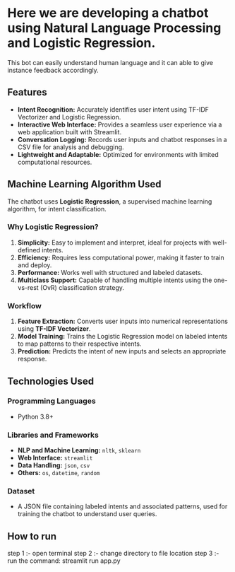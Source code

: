 # Here we are developing a chatbot using Natural Language Processing and Logistic Regression.
This bot can easily understand human language and it can able to give instance feedback accordingly.
## Features  
- **Intent Recognition:** Accurately identifies user intent using TF-IDF Vectorizer and Logistic Regression.  
- **Interactive Web Interface:** Provides a seamless user experience via a web application built with Streamlit.  
- **Conversation Logging:** Records user inputs and chatbot responses in a CSV file for analysis and debugging.  
- **Lightweight and Adaptable:** Optimized for environments with limited computational resources.  
## Machine Learning Algorithm Used  
The chatbot uses **Logistic Regression**, a supervised machine learning algorithm, for intent classification.  

### Why Logistic Regression?  
1. **Simplicity:** Easy to implement and interpret, ideal for projects with well-defined intents.  
2. **Efficiency:** Requires less computational power, making it faster to train and deploy.  
3. **Performance:** Works well with structured and labeled datasets.  
4. **Multiclass Support:** Capable of handling multiple intents using the one-vs-rest (OvR) classification strategy.  

### Workflow  
1. **Feature Extraction:** Converts user inputs into numerical representations using **TF-IDF Vectorizer**.  
2. **Model Training:** Trains the Logistic Regression model on labeled intents to map patterns to their respective intents.  
3. **Prediction:** Predicts the intent of new inputs and selects an appropriate response.  
## Technologies Used  

### Programming Languages  
- Python 3.8+  

### Libraries and Frameworks  
- **NLP and Machine Learning:** `nltk`, `sklearn`  
- **Web Interface:** `streamlit`  
- **Data Handling:** `json`, `csv`  
- **Others:** `os`, `datetime`, `random`  

### Dataset  
- A JSON file containing labeled intents and associated patterns, used for training the chatbot to understand user queries. 

## How to run 
step 1 :- open terminal
step 2 :-   change directory to file location
step 3 :- run the command:
          streamlit run app.py
